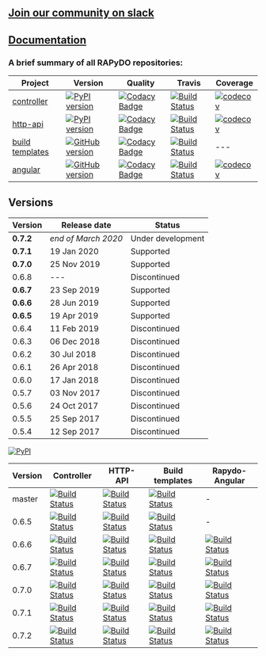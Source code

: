 ## [Join our community on slack](https://join.slack.com/t/rapydo/shared_invite/enQtNDA4OTExMjYwMDg3LWE3YWQ0OGM2MmFiODc0ZDdiYjdjZGU3NjJkNGQ5MTM3MWY2NjA5NmVkNTMzNDcyOWQ2NzMxMzRiY2EyODJkMjM)

## [Documentation](https://rapydo.github.io/docs/)

### A brief summary of all RAPyDO repositories:

| Project | Version | Quality | Travis | Coverage |
| --- | --- | --- | --- | --- |
| [controller](https://github.com/rapydo/do) | [![PyPI version](https://badge.fury.io/py/rapydo-controller.svg)](https://badge.fury.io/py/rapydo-controller) | [![Codacy Badge](https://api.codacy.com/project/badge/Grade/9e552a06046d479db90623d7af44044b)](https://app.codacy.com/app/rapydo/do?utm_source=github.com&utm_medium=referral&utm_content=rapydo/do&utm_campaign=Badge_Grade_Dashboard) | [![Build Status](https://travis-ci.org/rapydo/do.svg?branch=master)](https://travis-ci.org/rapydo/do) | [![codecov](https://codecov.io/gh/rapydo/do/branch/0.7.2/graph/badge.svg)](https://codecov.io/gh/rapydo/do) |
| [http-api](https://github.com/rapydo/http-api) | [![PyPI version](https://badge.fury.io/py/rapydo-http.svg)](https://badge.fury.io/py/rapydo-http) | [![Codacy Badge](https://api.codacy.com/project/badge/Grade/00cb49bbc1054098bba712231ebcefee)](https://app.codacy.com/app/rapydo/http-api?utm_source=github.com&utm_medium=referral&utm_content=rapydo/http-api&utm_campaign=Badge_Grade_Dashboard) | [![Build Status](https://travis-ci.org/rapydo/http-api.svg?branch=master)](https://travis-ci.org/rapydo/http-api) | [![codecov](https://codecov.io/gh/rapydo/http-api/branch/0.7.2/graph/badge.svg)](https://codecov.io/gh/rapydo/http-api) |
| [build templates](https://github.com/rapydo/build-templates) | [![GitHub version](https://img.shields.io/github/tag/rapydo/build-templates.svg)](https://github.com/rapydo/build-templates/releases) | [![Codacy Badge](https://api.codacy.com/project/badge/Grade/fd7b137c51da4bec85657ab2f60a7485)](https://app.codacy.com/app/rapydo/build-templates?utm_source=github.com&utm_medium=referral&utm_content=rapydo/build-templates&utm_campaign=Badge_Grade_Dashboard) | [![Build Status](https://travis-ci.org/rapydo/build-templates.svg?branch=master)](https://travis-ci.org/rapydo/build-templates) | --- |
| [angular](https://github.com/rapydo/rapydo-angular) | [![GitHub version](https://img.shields.io/github/tag/rapydo/rapydo-angular.svg)](https://github.com/rapydo/rapydo-angular/releases) | [![Codacy Badge](https://api.codacy.com/project/badge/Grade/62dbfaf2b3cb42eeae6e37bc4ed559d0)](https://www.codacy.com/manual/rapydo/rapydo-angular?utm_source=github.com&amp;utm_medium=referral&amp;utm_content=rapydo/rapydo-angular&amp;utm_campaign=Badge_Grade) | [![Build Status](https://travis-ci.org/rapydo/rapydo-angular.svg)](https://travis-ci.org/rapydo/rapydo-angular) | [![codecov](https://codecov.io/gh/rapydo/rapydo-angular/branch/0.7.2/graph/badge.svg)](https://codecov.io/gh/rapydo/rapydo-angular) |


## Versions

| Version | Release date | Status |
| --- | --- | --- |
| **0.7.2** | *end of March 2020* | Under development |
| **0.7.1** | 19 Jan 2020 | Supported |
| **0.7.0** | 25 Nov 2019 | Supported |
| 0.6.8 | --- | Discontinued |
| **0.6.7** | 23 Sep 2019 | Supported |
| **0.6.6** | 28 Jun 2019 | Supported |
| **0.6.5** | 19 Apr 2019 | Supported |
| 0.6.4 | 11 Feb 2019 | Discontinued |
| 0.6.3 | 06 Dec 2018 | Discontinued |
| 0.6.2 | 30 Jul 2018 | Discontinued |
| 0.6.1 | 26 Apr 2018 | Discontinued |
| 0.6.0 | 17 Jan 2018 | Discontinued |
| 0.5.7 | 03 Nov 2017 | Discontinued |
| 0.5.6 | 24 Oct 2017 | Discontinued |
| 0.5.5 | 25 Sep 2017 | Discontinued |
| 0.5.4 | 12 Sep 2017 | Discontinued |

[![PyPI](https://img.shields.io/pypi/l/rapydo-utils.svg)](https://github.com/rapydo/core/blob/master/LICENSE)

| Version | Controller | HTTP-API | Build templates | Rapydo-Angular |
| --- | --- | --- | --- | --- |
| master | [![Build Status](https://travis-ci.org/rapydo/do.svg?branch=master)](https://travis-ci.org/rapydo/do?branch=master) | [![Build Status](https://travis-ci.org/rapydo/http-api.svg?branch=master)](https://travis-ci.org/rapydo/http-api?branchmaster) | [![Build Status](https://travis-ci.org/rapydo/build-templates.svg?branch=master)](https://travis-ci.org/rapydo/build-templates?branch=master) | - |
| 0.6.5 | [![Build Status](https://travis-ci.org/rapydo/do.svg?branch=0.6.5)](https://travis-ci.org/rapydo/do?branch=0.6.5) | [![Build Status](https://travis-ci.org/rapydo/http-api.svg?branch=0.6.5)](https://travis-ci.org/rapydo/http-api?branch=0.6.5) | [![Build Status](https://travis-ci.org/rapydo/build-templates.svg?branch=0.6.5)](https://travis-ci.org/rapydo/build-templates?branch=0.6.5) | - |
| 0.6.6 | [![Build Status](https://travis-ci.org/rapydo/do.svg?branch=0.6.6)](https://travis-ci.org/rapydo/do?branch=0.6.6) | [![Build Status](https://travis-ci.org/rapydo/http-api.svg?branch=0.6.6)](https://travis-ci.org/rapydo/http-api?branch=0.6.6) | [![Build Status](https://travis-ci.org/rapydo/build-templates.svg?branch=0.6.6)](https://travis-ci.org/rapydo/build-templates?branch=0.6.6) | [![Build Status](https://travis-ci.org/rapydo/rapydo-angular.svg?branch=0.6.6)](https://travis-ci.org/rapydo/rapydo-angular?branch=0.6.6) |
| 0.6.7 | [![Build Status](https://travis-ci.org/rapydo/do.svg?branch=0.6.7)](https://travis-ci.org/rapydo/do?branch=0.6.7) | [![Build Status](https://travis-ci.org/rapydo/http-api.svg?branch=0.6.7)](https://travis-ci.org/rapydo/http-api?branch=0.6.7) | [![Build Status](https://travis-ci.org/rapydo/build-templates.svg?branch=0.6.7)](https://travis-ci.org/rapydo/build-templates?branch=0.6.7) | [![Build Status](https://travis-ci.org/rapydo/rapydo-angular.svg?branch=0.6.7)](https://travis-ci.org/rapydo/rapydo-angular?branch=0.6.7) |
| 0.7.0 | [![Build Status](https://travis-ci.org/rapydo/do.svg?branch=0.7.0)](https://travis-ci.org/rapydo/do?branch=0.7.0) | [![Build Status](https://travis-ci.org/rapydo/http-api.svg?branch=0.7.0)](https://travis-ci.org/rapydo/http-api?branch=0.7.0) | [![Build Status](https://travis-ci.org/rapydo/build-templates.svg?branch=0.7.0)](https://travis-ci.org/rapydo/build-templates?branch=0.7.0) | [![Build Status](https://travis-ci.org/rapydo/rapydo-angular.svg?branch=0.7.0)](https://travis-ci.org/rapydo/rapydo-angular?branch=0.7.0) |
| 0.7.1 | [![Build Status](https://travis-ci.org/rapydo/do.svg?branch=0.7.1)](https://travis-ci.org/rapydo/do?branch=0.7.1) | [![Build Status](https://travis-ci.org/rapydo/http-api.svg?branch=0.7.1)](https://travis-ci.org/rapydo/http-api?branch=0.7.1) | [![Build Status](https://travis-ci.org/rapydo/build-templates.svg?branch=0.7.1)](https://travis-ci.org/rapydo/build-templates?branch=0.7.1) | [![Build Status](https://travis-ci.org/rapydo/rapydo-angular.svg?branch=0.7.1)](https://travis-ci.org/rapydo/rapydo-angular?branch=0.7.1) |
| 0.7.2 | [![Build Status](https://travis-ci.org/rapydo/do.svg?branch=0.7.2)](https://travis-ci.org/rapydo/do?branch=0.7.2) | [![Build Status](https://travis-ci.org/rapydo/http-api.svg?branch=0.7.2)](https://travis-ci.org/rapydo/http-api?branch=0.7.2) | [![Build Status](https://travis-ci.org/rapydo/build-templates.svg?branch=0.7.2)](https://travis-ci.org/rapydo/build-templates?branch=0.7.2) | [![Build Status](https://travis-ci.org/rapydo/rapydo-angular.svg?branch=0.7.2)](https://travis-ci.org/rapydo/rapydo-angular?branch=0.7.2) |
